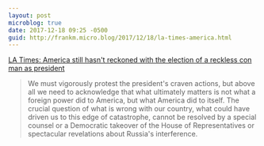 ```yaml
---
layout: post
microblog: true
date: 2017-12-18 09:25 -0500
guid: http://frankm.micro.blog/2017/12/18/la-times-america.html
---
```

[LA Times: America still hasn't reckoned with the election of a reckless con man as president](http://www.latimes.com/opinion/op-ed/la-oe-dorfman-reckoning-trump-election-20171217-story.html)

>We must vigorously protest the president's craven actions, but above all we need to acknowledge that what ultimately matters is not what a foreign power did to America, but what America did to itself. The crucial question of what is wrong with our country, what could have driven us to this edge of catastrophe, cannot be resolved by a special counsel or a Democratic takeover of the House of Representatives or spectacular revelations about Russia's interference.
